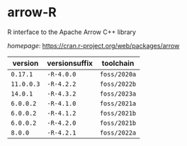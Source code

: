 # arrow-R

R interface to the Apache Arrow C++ library

*homepage*: <https://cran.r-project.org/web/packages/arrow>

version | versionsuffix | toolchain
--------|---------------|----------
``0.17.1`` | ``-R-4.0.0`` | ``foss/2020a``
``11.0.0.3`` | ``-R-4.2.2`` | ``foss/2022b``
``14.0.1`` | ``-R-4.3.2`` | ``foss/2023a``
``6.0.0.2`` | ``-R-4.1.0`` | ``foss/2021a``
``6.0.0.2`` | ``-R-4.1.2`` | ``foss/2021b``
``6.0.0.2`` | ``-R-4.2.0`` | ``foss/2021b``
``8.0.0`` | ``-R-4.2.1`` | ``foss/2022a``
